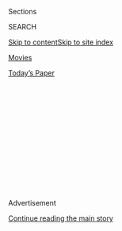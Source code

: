 <div id="app">

<div>

<div>

<div>

<div class="NYTAppHideMasthead css-1q2w90k e1suatyy0">

<div class="section css-ui9rw0 e1suatyy2">

<div class="css-eph4ug er09x8g0">

<div class="css-6n7j50">

</div>

<span class="css-1dv1kvn">Sections</span>

<div class="css-10488qs">

<span class="css-1dv1kvn">SEARCH</span>

</div>

[Skip to content](#site-content)[Skip to site index](#site-index)

</div>

<div id="masthead-section-label" class="css-1wr3we4 eaxe0e00">

[Movies](https://www.nytimes.com/section/movies)

</div>

<div class="css-10698na e1huz5gh0">

</div>

</div>

<div id="masthead-bar-one" class="section hasLinks css-15hmgas e1csuq9d3">

<div class="css-uqyvli e1csuq9d0">

</div>

<div class="css-1uqjmks e1csuq9d1">

</div>

<div class="css-9e9ivx">

[](https://myaccount.nytimes.com/auth/login?response_type=cookie&client_id=vi)

</div>

<div class="css-1bvtpon e1csuq9d2">

[Today’s Paper](https://www.nytimes.com/section/todayspaper)

</div>

</div>

</div>

</div>

<div data-aria-hidden="false">

<div id="site-content" role="main">

<div>

<div class="css-1aor85t" style="opacity:0.000000001;z-index:-1;visibility:hidden">

<div class="css-1hqnpie">

<div class="css-epjblv">

<span class="css-17xtcya">[Movies](/section/movies)</span><span class="css-x15j1o">|</span><span class="css-fwqvlz">How
‘Honeyland’ Became an Oscar Game Changer</span>

</div>

<div class="css-k008qs">

<div class="css-1iwv8en">

<span class="css-18z7m18"></span>

<div>

</div>

</div>

<span class="css-1n6z4y">https://nyti.ms/2GmysAo</span>

<div class="css-1705lsu">

<div class="css-4xjgmj">

<div class="css-4skfbu" role="toolbar" data-aria-label="Social Media Share buttons, Save button, and Comments Panel with current comment count" data-testid="share-tools">

  - 
  - 
  - 
  - 
    
    <div class="css-6n7j50">
    
    </div>

  - 

</div>

</div>

</div>

</div>

</div>

</div>

<div id="NYT_TOP_BANNER_REGION" class="css-13pd83m">

</div>

<div id="top-wrapper" class="css-1sy8kpn">

<div id="top-slug" class="css-l9onyx">

Advertisement

</div>

[Continue reading the main story](#after-top)

<div class="ad top-wrapper" style="text-align:center;height:100%;display:block;min-height:250px">

<div id="top" class="place-ad" data-position="top" data-size-key="top">

</div>

</div>

<div id="after-top">

</div>

</div>

<div>

<div id="sponsor-wrapper" class="css-1hyfx7x">

<div id="sponsor-slug" class="css-19vbshk">

Supported by

</div>

[Continue reading the main story](#after-sponsor)

<div id="sponsor" class="ad sponsor-wrapper" style="text-align:center;height:100%;display:block">

</div>

<div id="after-sponsor">

</div>

</div>

<div class="css-186x18t">

</div>

<div class="css-1vkm6nb ehdk2mb0">

# How ‘Honeyland’ Became an Oscar Game Changer

</div>

The movie from North Macedonia is the first to be nominated for both
best documentary and best international feature.

<div class="css-79elbk" data-testid="photoviewer-wrapper">

<div class="css-z3e15g" data-testid="photoviewer-wrapper-hidden">

</div>

<div class="css-1a48zt4 ehw59r15" data-testid="photoviewer-children">

![<span class="css-16f3y1r e13ogyst0" data-aria-hidden="true">Hatidze
Muratova, a Macedonian beekeeper who’s at the heart of the film
“Honeyland.”</span><span class="css-cnj6d5 e1z0qqy90" itemprop="copyrightHolder"><span class="css-1ly73wi e1tej78p0">Credit...</span><span><span>Neon</span></span></span>](https://static01.nyt.com/images/2020/01/26/arts/26honeyland-lead/merlin_158307861_30bb4da4-e3bf-4bd1-99f3-ee416967bb6d-articleLarge.jpg?quality=75&auto=webp&disable=upscale)

</div>

</div>

<div class="css-18e8msd">

<div class="css-vp77d3 epjyd6m0">

<div class="css-hus3qt ey68jwv0" data-aria-hidden="true">

[![Sara
Aridi](https://static01.nyt.com/images/2019/04/30/multimedia/author-sara-aridi/author-sara-aridi-thumbLarge.png
"Sara Aridi")](https://www.nytimes.com/by/sara-aridi)

</div>

<div class="css-1baulvz">

By [<span class="css-1baulvz last-byline" itemprop="name">Sara
Aridi</span>](https://www.nytimes.com/by/sara-aridi)

</div>

</div>

  - 
    
    <div class="css-ld3wwf e16638kd2">
    
    Published Jan. 24, 2020Updated Jan. 27, 2020
    
    </div>

  - 
    
    <div class="css-4xjgmj">
    
    <div class="css-pvvomx" role="toolbar" data-aria-label="Social Media Share buttons, Save button, and Comments Panel with current comment count" data-testid="share-tools">
    
      - 
      - 
      - 
      - 
        
        <div class="css-6n7j50">
        
        </div>
    
      - 
    
    </div>
    
    </div>

</div>

</div>

<div class="section meteredContent css-1r7ky0e" name="articleBody" itemprop="articleBody">

<div class="css-1fanzo5 StoryBodyCompanionColumn">

<div class="css-53u6y8">

The Oscar race is in full swing, and all eyes are on the big contenders:
“Joker”\! “Marriage Story”\! “Once Upon a Time … in Hollywood”\!

Yet one little-known movie amid the star-studded titles has quietly
broken ground.

[“Honeyland”](https://www.nytimes.com/2019/07/25/movies/honeyland-review.html)
is the first film to be nominated for best documentary and best
international feature (the category formerly known as best
foreign-language film). It follows Hatidze Muratova, a middle-aged
beekeeper whose peaceful life in the<span class="css-8l6xbc evw5hdy0">
</span>Macedonian countryside is disrupted when a chaotic family moves
in next door.

The movie premiered at the [Sundance Film
Festival](https://www.sundance.org/blogs/news/2019-sundance-film-festival-awards-announced)
last year and came out on top with three awards, including the grand
jury prize for documentary in the world cinema showcase.

It went on to win accolades at smaller festivals across the globe and is
still riding high. It has a 99 percent fresh rating on [Rotten
Tomatoes](https://www.rottentomatoes.com/m/honeyland), and, in December,
The New York Times critic A.O. Scott named it [the best movie
of 2019](https://www.nytimes.com/2019/12/04/movies/best-films.html).

</div>

</div>

<div class="css-1fanzo5 StoryBodyCompanionColumn">

<div class="css-53u6y8">

The film, he wrote, “is nothing less than a found epic, a real-life
environmental allegory and, not least, a stinging comedy about the
age-old problem of inconsiderate neighbors.”

“Honeyland” is the underdog in the international feature category. It’s
the feature-length debut of the directors Tamara Kotevska and Ljubomir
Stefanov, and it’s competing with two much-talked-about titles by
veteran filmmakers: Bong Joon Ho’s comedy thriller,
[“Parasite,”](https://www.nytimes.com/2019/10/10/movies/parasite-review.html)
and Pedro Almodóvar’s drama, [“Pain and
Glory.”](https://www.nytimes.com/2019/10/03/movies/pain-and-glory-review.html)

In the documentary category, it’s up against [“American
Factory,”](https://www.nytimes.com/2019/08/20/movies/american-factory-review.html)
the first Netflix film from Barack and Michelle Obama’s production
company.

So why has a movie about a poor woman in an isolated village from
little-known filmmakers resonated with viewers around the world?

</div>

</div>

<div class="css-cfo9c3">

</div>

<div class="css-1fanzo5 StoryBodyCompanionColumn">

<div class="css-53u6y8">

At the outset, “Honeyland” captures Muratova going about her daily life.
We see her singing to her bees; selling her honey in Skopje, the
Macedonian capital; and caring for her ailing, octogenarian mother, who
is half-blind and hard of hearing.

</div>

</div>

<div class="css-1fanzo5 StoryBodyCompanionColumn">

<div class="css-53u6y8">

Then we meet the new neighbors: Hussein Sam, his wife, their seven
children and their cattle and chickens. Where Muratova is calm and
cheerful, Sam’s family is raucous and ill-tempered (not to mention
foul-mouthed). Their differences become problematic when Sam takes a
stab at beekeeping and breaks Muratova’s golden rule: Leave half of the
honey for the bees.

Sam may come off as the villain — his ways threaten the fate of both
Muratova and her bees. Then again, he’s merely a father trying to
provide for his family and satisfy an impatient buyer. His predicament,
the directors said, is just one element that makes “Honeyland” a
universal story.

“The film works like a mirror,” Kotevska said in a phone interview.
“Some people recognize themselves in Hatidze. Some recognize
themselves in the other family.”

Their quarrel propels the narrative forward. Then there are touching
moments between Muratova and her bedridden mother, who is acutely aware
of her daughter’s heavy load. The filmmakers also capture the growing
bond between Muratova and one of Sam’s sons, who often escapes into her
quiet world after shouting matches with his father.

The result is a nuanced tale that touches on loneliness, capitalism and
a dying way of life. Most of all, Stefanov said, he and Kotevska wanted
to show how greed functions on “a very basic level” — in this case, on a
remote patch of land inhabited by a handful of people.

</div>

</div>

<div class="css-1fanzo5 StoryBodyCompanionColumn">

<div class="css-53u6y8">

Critics have been singing the film’s praises. [The Los Angeles
Times](https://www.latimes.com/entertainment-arts/movies/story/2019-07-25/honeyland-review-documentary-beekeeper)
wrote that few documentaries “have offered such an intimately
infuriating, methodically detailed allegory of the earth’s wonders being
ravaged by the consequences of human greed.”

[The Hollywood Reporter
wrote](https://www.hollywoodreporter.com/review/honeyland-review-1177112):
“The chronicle that Stefanov and Kotevska have distilled abounds in
moments of unguarded discovery — moments that can be tender, humorous,
rackety or serene.”

Still, Stefanov and Kotevska had no idea they would be heading to the
Oscars. “After Sundance, it was clear that the film is good and people
love it,” Stefanov said. “But we didn’t expect two nominations.”

They didn’t even expect to tell the story to begin with.

The directors stumbled upon Muratova’s beehives while doing research for
an environmental documentary. After meeting her, they were intrigued by
her beekeeping traditions, which go back generations.

They went on to shoot more than 400 hours of footage over the course of
three years, working in rough conditions. Muratova lived in a small,
ramshackle hut with no electricity. Stefanov and Kotevska would visit
for a few days at a time and sleep in tents. Their only plan was to wait
for compelling shots.

The movie’s Oscar nomination for best international feature, Kotevska
said, is proof that fiction and nonfiction work should not be judged
separately. (Whether a documentary will ever be [nominated for best
picture](https://www.indiewire.com/2020/01/honeyland-oscar-noms-documentaries-academy-awards-1202202814/)
is a different story.)

</div>

</div>

<div class="css-1fanzo5 StoryBodyCompanionColumn">

<div class="css-53u6y8">

“Our understanding of film is that it shouldn’t have boundaries,”
Kotevska said. “Good storytelling is good storytelling.”

</div>

</div>

<div>

</div>

</div>

<div>

</div>

<div>

</div>

<div>

</div>

<div>

<div id="bottom-wrapper" class="css-1ede5it">

<div id="bottom-slug" class="css-l9onyx">

Advertisement

</div>

[Continue reading the main story](#after-bottom)

<div id="bottom" class="ad bottom-wrapper" style="text-align:center;height:100%;display:block;min-height:90px">

</div>

<div id="after-bottom">

</div>

</div>

</div>

</div>

</div>

## Site Index

<div>

</div>

## Site Information Navigation

  - [© <span>2020</span> <span>The New York Times
    Company</span>](https://help.nytimes.com/hc/en-us/articles/115014792127-Copyright-notice)

<!-- end list -->

  - [NYTCo](https://www.nytco.com/)
  - [Contact
    Us](https://help.nytimes.com/hc/en-us/articles/115015385887-Contact-Us)
  - [Work with us](https://www.nytco.com/careers/)
  - [Advertise](https://nytmediakit.com/)
  - [T Brand Studio](http://www.tbrandstudio.com/)
  - [Your Ad
    Choices](https://www.nytimes.com/privacy/cookie-policy#how-do-i-manage-trackers)
  - [Privacy](https://www.nytimes.com/privacy)
  - [Terms of
    Service](https://help.nytimes.com/hc/en-us/articles/115014893428-Terms-of-service)
  - [Terms of
    Sale](https://help.nytimes.com/hc/en-us/articles/115014893968-Terms-of-sale)
  - [Site Map](https://spiderbites.nytimes.com)
  - [Help](https://help.nytimes.com/hc/en-us)
  - [Subscriptions](https://www.nytimes.com/subscription?campaignId=37WXW)

</div>

</div>

</div>

</div>
